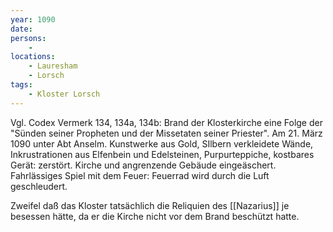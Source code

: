 ```yaml
---
year: 1090
date: 
persons: 
    -
locations: 
    - Lauresham
    - Lorsch
tags:
    - Kloster Lorsch
---
```


Vgl. Codex Vermerk 134, 134a, 134b: Brand der Klosterkirche eine Folge der "Sünden seiner Propheten und der Missetaten seiner Priester".
Am 21. März 1090 unter Abt Anselm. Kunstwerke aus Gold, SIlbern verkleidete Wände, Inkrustrationen aus Elfenbein und Edelsteinen, Purpurteppiche, kostbares Gerät: zerstört. Kirche und angrenzende Gebäude eingeäschert. Fahrlässiges Spiel mit dem Feuer: Feuerrad wird durch die Luft geschleudert.

Zweifel daß das Kloster tatsächlich die Reliquien des [[Nazarius]] je besessen hätte, da er die Kirche nicht vor dem Brand beschützt hatte.